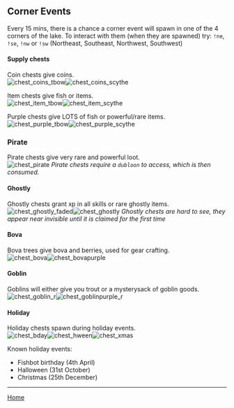 ## Corner Events ##

Every 15 mins, there is a chance a corner event will spawn in one of the 4 corners of the lake.
To interact with them (when they are spawned) try: `!ne`, `!se`, `!nw` or `!sw` (Northeast, Southeast, Northwest, Southwest)

#### Supply chests ####

Coin chests give coins.\
![chest_coins_tbow](https://github.com/fishbotapp/fishbotwiki/assets/163616414/6178da55-3eaa-4357-9e30-45e627dda841)![chest_coins_scythe](https://github.com/fishbotapp/fishbotwiki/assets/163616414/db9fe907-4d9b-4108-b458-38bb82b862d3)

Item chests give fish or items.\
![chest_item_tbow](https://github.com/fishbotapp/fishbotwiki/assets/163616414/7fcb4456-fa9e-4376-b77d-b64ec5a56495)![chest_item_scythe](https://github.com/fishbotapp/fishbotwiki/assets/163616414/d31ea428-6da7-4894-966b-343020417fe8)

Purple chests give LOTS of fish or powerful/rare items.\
![chest_purple_tbow](https://github.com/fishbotapp/fishbotwiki/assets/163616414/289d4a6e-53f0-494c-a56d-2bfcfdea4190)![chest_purple_scythe](https://github.com/fishbotapp/fishbotwiki/assets/163616414/30f720fd-0373-474f-b923-fef03f93e13f)


### Pirate ####

Pirate chests give very rare and powerful loot.\
![chest_pirate](https://github.com/fishbotapp/fishbotwiki/assets/163616414/7f30b8ad-6664-4720-8011-facf7883e982)
*Pirate chests require a `dubloon` to access, which is then consumed.*

#### Ghostly ####

Ghostly chests grant xp in all skills or rare ghostly items.\
![chest_ghostly_faded](https://github.com/fishbotapp/fishbotwiki/assets/163616414/ddf23a67-4d5a-4f10-b2e7-2b75756597bd)![chest_ghostly](https://github.com/fishbotapp/fishbotwiki/assets/163616414/1ef23391-fe77-4330-8d63-11607871b74e)
*Ghostly chests are hard to see, they appear near invisible until it is claimed for the first time*

#### Bova ####

Bova trees give bova and berries, used for gear crafting.\
![chest_bova](https://github.com/fishbotapp/fishbotwiki/assets/163616414/888588c9-b7af-4779-b4e7-9e553eba6994)![chest_bovapurple](https://github.com/fishbotapp/fishbotwiki/assets/163616414/1cf374be-07d7-4a57-a61a-1c675a2e6bbd)


#### Goblin ####

Goblins will either give you trout or a mysterysack of goblin goods.\
![chest_goblin_r](https://github.com/fishbotapp/fishbotwiki/assets/163616414/b0247101-fd5f-42da-a143-9fb8b90afc91)![chest_goblinpurple_r](https://github.com/fishbotapp/fishbotwiki/assets/163616414/563999f1-24d5-4bb9-a1c0-fe2c46caffbd)


#### Holiday ####

Holiday chests spawn during holiday events.\
![chest_bday](https://github.com/fishbotapp/fishbotwiki/assets/163616414/bff7a5fe-553a-4853-85f9-0223153563ac)![chest_hween](https://github.com/fishbotapp/fishbotwiki/assets/163616414/fb9dbed5-9297-4a69-8d00-5d98b36a7e2d)![chest_xmas](https://github.com/fishbotapp/fishbotwiki/assets/163616414/364d9379-f832-4370-be2c-ddc203119fed)

Known holiday events:
  - Fishbot birthday (4th April)
  - Halloween (31st October)
  - Christmas (25th December)


-----------------------------

[Home](https://fishbotapp.github.io/fishbotwiki/)

